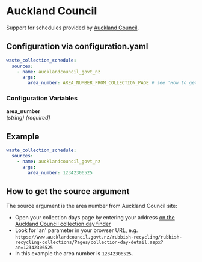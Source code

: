 # Auckland Council

Support for schedules provided by [Auckland Council](https://aucklandcouncil.govt.nz/).

## Configuration via configuration.yaml

```yaml
waste_collection_schedule:
  sources:
    - name: aucklandcouncil_govt_nz
      args:
        area_number: AREA_NUMBER_FROM_COLLECTION_PAGE # see 'How to get the source argument below'
```

### Configuration Variables

**area_number**  
*(string) (required)*

## Example

```yaml
waste_collection_schedule:
  sources:
    - name: aucklandcouncil_govt_nz
      args:
        area_number: 12342306525
```

## How to get the source argument

The source argument is the area number from Auckland Council site:

- Open your collection days page by  entering your address [on the Auckland Council collection day finder](https://www.aucklandcouncil.govt.nz/rubbish-recycling/rubbish-recycling-collections/Pages/rubbish-recycling-collection-days.aspx)
- Look for 'an' parameter in your browser URL, e.g. `https://www.aucklandcouncil.govt.nz/rubbish-recycling/rubbish-recycling-collections/Pages/collection-day-detail.aspx?an=12342306525`
- In this example the area number is `12342306525`.
